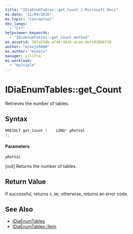 ```yaml
---
title: "IDiaEnumTables::get_Count | Microsoft Docs"
ms.date: "11/04/2016"
ms.topic: "conceptual"
dev_langs:
  - "C++"
helpviewer_keywords:
  - "IDiaEnumTables::get_Count method"
ms.assetid: 30fa316b-a746-4028-acae-4efcd2066f38
author: "mikejo5000"
ms.author: "mikejo"
manager: jillfra
ms.workload:
  - "multiple"
---
```

# IDiaEnumTables::get_Count
Retrieves the number of tables.

## Syntax

```C++
HRESULT get_Count (    LONG* pRetVal
);

```

#### Parameters
 `pRetVal`

[out] Returns the number of tables.

## Return Value
 If successful, returns `S_OK`; otherwise, returns an error code.

## See Also
- [IDiaEnumTables](../../debugger/debug-interface-access/idiaenumtables.md)
- [IDiaEnumTables::Item](../../debugger/debug-interface-access/idiaenumtables-item.md)
